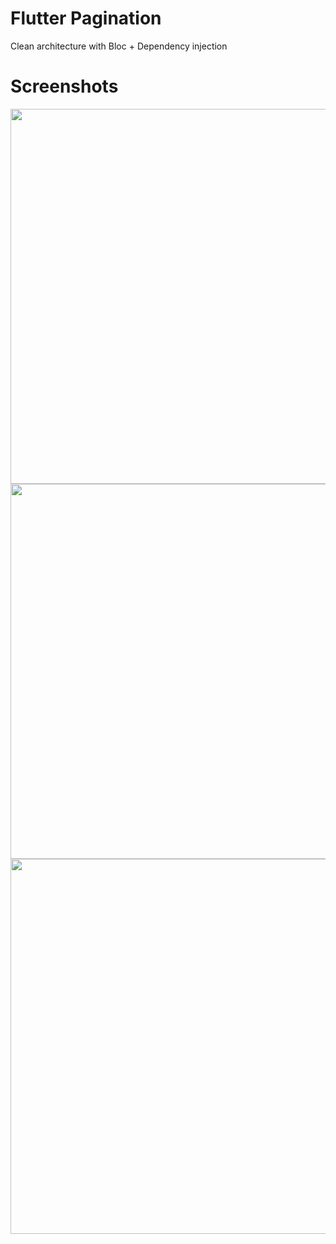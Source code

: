 # Flutter Pagination

Clean architecture with Bloc + Dependency injection

# Screenshots

<p>
  <img height="600" src="https://user-images.githubusercontent.com/89626590/201486863-c5d5d753-8184-49b5-b0f5-ba415407fa6c.JPEG">
  <img height="600" src="https://user-images.githubusercontent.com/89626590/201486866-107fc51d-6ccc-4ae2-8cee-8450c1e4bd22.JPEG">
  <img height="600" src="https://user-images.githubusercontent.com/89626590/201486867-7193e092-c623-4f6b-96a4-116ad48d2a65.JPEG">
</p>
